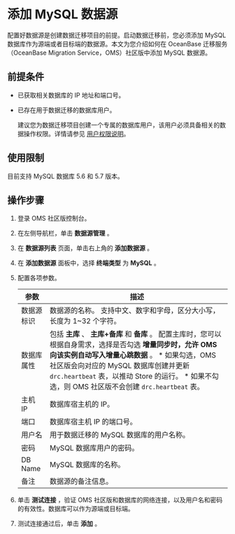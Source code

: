 添加 MySQL 数据源 
=================================

配置好数据源是创建数据迁移项目的前提。启动数据迁移前，您必须添加 MySQL 数据库作为源端或者目标端的数据源。本文为您介绍如何在 OceanBase 迁移服务（OceanBase Migration Service，OMS）社区版中添加 MySQL 数据源。

前提条件 
-------------------------

* 已获取相关数据库的 IP 地址和端口号。

  

* 已存在用于数据迁移的数据库用户。

  建议您为数据迁移项目创建一个专属的数据库用户，该用户必须具备相关的数据操作权限。详情请参见 [用户权限说明](/zh-CN/5.data-migration/2.user-permission-settings.md)。
  




使用限制 
-------------------------

目前支持 MySQL 数据库 5.6 和 5.7 版本。

操作步骤 
-------------------------

1. 登录 OMS 社区版控制台。

   

2. 在左侧导航栏，单击 **数据源管理** 。

   

3. 在 **数据源列表** 页面，单击右上角的 **添加数据源** 。

   

4. 在 **添加数据源** 面板中，选择 **终端类型** 为 **MySQL** 。

   

5. 配置各项参数。

   

   | **参数**  |                                                                                                                                                             **描述**                                                                                                                                                             |
   |---------|--------------------------------------------------------------------------------------------------------------------------------------------------------------------------------------------------------------------------------------------------------------------------------------------------------------------------------|
   | 数据源标识   | 数据源的名称。 支持中文、数字和字母，区分大小写，长度为 1\~32 个字符。                                                                                                                                                                                                                                                                        |
   | 数据库属性   | 包括 **主库** 、 **主库+备库** 和 **备库** 。 配置主库时，您可以根据自身需求，选择是否勾选 **增量同步时，允许 OMS 向该实例自动写入增量心跳数据** 。 * 如果勾选，OMS 社区版会向对应的 MySQL 数据库创建并更新 `drc.heartbeat` 表，以推动 Store 的运行。   * 如果不勾选，则 OMS 社区版不会创建 `drc.heartbeat` 表。    |
   | 主机 IP   | 数据库宿主机的 IP。                                                                                                                                                                                                                                                                                                                    |
   | 端口      | 数据库宿主机 IP 的端口号。                                                                                                                                                                                                                                                                                                                |
   | 用户名     | 用于数据迁移的 MySQL 数据库的用户名称。                                                                                                                                                                                                                                                                                                        |
   | 密码      | MySQL 数据库用户的密码。                                                                                                                                                                                                                                                                                                                |
   | DB Name | MySQL 数据库的名称。                                                                                                                                                                                                                                                                                                                  |
   | 备注      | 数据源的备注信息。                                                                                                                                                                                                                                                                                                                      |

   

6. 单击 **测试连接** ，验证 OMS 社区版和数据库的网络连接，以及用户名和密码的有效性。数据库可以作为源端或目标端。

   

7. 测试连接通过后，单击 **添加** 。

   




